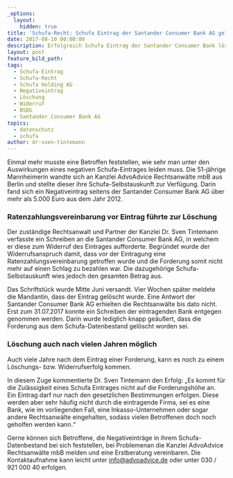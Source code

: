 ```yaml
---
_options:
  layout:
    hidden: true
title: 'Schufa-Recht: Schufa Eintrag der Santander Consumer Bank AG gelöscht'
date: 2017-08-10 00:00:00
description: Erfolgreich Schufa Eintrag der Santander Consumer Bank löschen lassen
layout: post
feature_bild_path:
tags:
  - Schufa-Eintrag
  - Schufa-Recht
  - Schufa Holding AG
  - Negativeintrag
  - Löschung
  - Widerruf
  - BSDG
  - Santander Consumer Bank AG
topics:
  - datenschutz
  - schufa
author: dr-sven-tintemann
---
```



Einmal mehr musste eine Betroffen feststellen, wie sehr man unter den Auswirkungen eines negativen Schufa-Eintrages leiden muss. Die 51-jährige Mannheimerin wandte sich an Kanzlei AdvoAdvice Rechtsanwälte mbB aus Berlin und stellte dieser ihre Schufa-Selbstauskunft zur Verfügung. Darin fand sich ein Negativeintrag seitens der Santander Consumer Bank AG über mehr als 5.000 Euro aus dem Jahr 2012.

### **Ratenzahlungsvereinbarung vor Eintrag führte zur Löschung**

Der zuständige Rechtsanwalt und Partner der Kanzlei Dr. Sven Tintemann verfasste ein Schreiben an die Santander Consumer Bank AG, in welchem er diese zum Widerruf des Eintrages aufforderte. Begründet wurde der Widerrufsanspruch damit, dass vor der Eintragung eine Ratenzahlungsvereinbarung getroffen wurde und die Forderung somit nicht mehr auf einen Schlag zu bezahlen war. Die dazugehörige Schufa-Selbstauskunft wies jedoch den gesamten Betrag aus.

Das Schriftstück wurde Mitte Juni versandt. Vier Wochen später meldete die Mandantin, dass der Eintrag gelöscht wurde. Eine Antwort der Santander Consumer Bank AG erhielten die Rechtsanwälte bis dato nicht. Erst zum 31.07.2017 konnte ein Schreiben der eintragenden Bank entgegen genommen werden. Darin wurde lediglich knapp geäußert, dass die Forderung aus dem Schufa-Datenbestand gelöscht worden sei.

### **Löschung auch nach vielen Jahren möglich**

Auch viele Jahre nach dem Eintrag einer Forderung, kann es noch zu einem Löschungs- bzw. Widerrufserfolg kommen.

In diesem Zuge kommentierte Dr. Sven Tintemann den Erfolg: „Es kommt für die Zulässigkeit eines Schufa Eintrages nicht auf die Forderungshöhe an. Ein Eintrag darf nur nach den gesetzlichen Bestimmungen erfolgen. Diese werden aber sehr häufig nicht durch die eintragende Firma, sei es eine Bank, wie im vorliegenden Fall, eine Inkasso-Unternehmen oder sogar andere Rechtsanwälte eingehalten, sodass vielen Betroffenen doch noch geholfen werden kann.“

Gerne können sich Betroffene, die Negativeinträge in ihrem Schufa-Datenbestand bei sich feststellen, bei Problemenan die Kanzlei AdvoAdvice Rechtsanwälte mbB melden und eine Erstberatung vereinbaren. Die Kontaktaufnahme kann leicht unter [&#105;&#110;&#102;&#111;&#064;&#097;&#100;&#118;&#111;&#097;&#100;&#118;&#105;&#099;&#101;&#046;&#100;&#101;](&#109;&#097;&#105;&#108;&#116;&#111;:&#105;&#110;&#102;&#111;&#064;&#097;&#100;&#118;&#111;&#097;&#100;&#118;&#105;&#099;&#101;&#046;&#100;&#101;) oder unter 030 / 921 000 40 erfolgen.